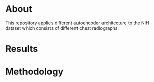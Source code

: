 # About
This repository applies different autoencoder architecture to the NIH dataset which consists of different chest radiographs.

# Results

# Methodology

